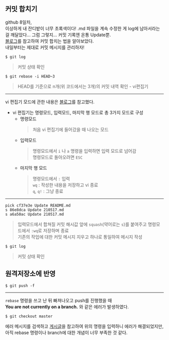 ## 커밋 합치기
 github 8일차,  
 이상하게 내 잔디밭이 너무 초록색이다! .md 파일을 계속 수정한 게 log에 남아서라는 걸 깨달았다... 그럼 그렇지... 커밋 기록엔 온통 Update뿐.  
 [블로그](https://madplay.github.io/post/squash-git-commits-with-rebase)를 참고하여 커밋 합치는 법을 알아보았다.  
 내일부터는 제대로 커밋 메시지를 관리하자!

```
$ git log
```
> 커밋 상태 확인

```
$ git rebase -i HEAD~3
```
> HEAD를 기준으로 n개(위 코드에서는 3개)의 커밋 내역 확인 - vi편집기

---
vi 편집기 모드에 관한 내용은 [블로그](https://blockdmask.tistory.com/25)를 참고했다.
- vi 편집기는 명령모드, 입력모드, 마지막 행 모드로 총 3가지 모드로 구성
  - 명령모드
    > 처음 vi 편집기에 들어갔을 때 나오는 모드  
  - 입력모드
    > 명령모드에서 `i` 나 `a` 명령을 입력하면 입력 모드로 넘어감  
    > 명령모드로 돌아오려면 `ESC`  
  - 마지막 행 모드
    > 명령모드에서 `:` 입력  
    > `wq` : 작성한 내용을 저장하고 vi 종료  
    > `q`, `q!` : 그냥 종료  
---

```
pick cf37e3e Update README.md
s 86e8dca Update 210517.md
s a6a50ac Update 210517.md
```
> 입력모드에서 합쳐질 커밋 해시값 앞에 `squash`(약어로는 `s`)를 붙여주고 명령모드에서 `:wq`로 저장하며 종료  
> 기존의 작업에 대한 커밋 메시지 지우고 하나로 통일하여 메시지 작성

```
$ git log
```
> 커밋 상태 확인

## 원격저장소에 반영

```
$ git push -f
```

---
`rebase` 명령을 쓰고 난 뒤 빠져나오고 push를 진행했을 때  
**You are not currently on a branch.** 와 같은 에러가 발생하였다.
```
$ git checkout master
```
에러 메시지를 검색하고 [게시글](https://okky.kr/article/437352)을 참고하여 위의 명령을 입력하니 에러가 해결되었지만,  
아직 rebase 명령이나 branch에 대한 개념이 너무 부족한 것 같다.

